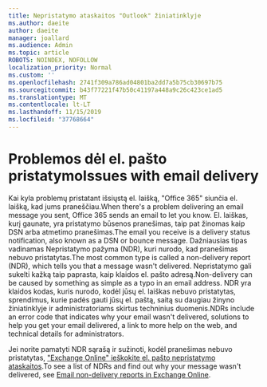 ```yaml
---
title: Nepristatymo ataskaitos "Outlook" žiniatinklyje
ms.author: daeite
author: daeite
manager: joallard
ms.audience: Admin
ms.topic: article
ROBOTS: NOINDEX, NOFOLLOW
localization_priority: Normal
ms.custom: ''
ms.openlocfilehash: 2741f309a786ad04801ba2dd7a5b75cb30697b75
ms.sourcegitcommit: b43f77221f47b50c41197a448a9c26c423ce1ad5
ms.translationtype: MT
ms.contentlocale: lt-LT
ms.lasthandoff: 11/15/2019
ms.locfileid: "37768664"
---
```

# <a name="issues-with-email-delivery"></a><span data-ttu-id="6539a-102">Problemos dėl el. pašto pristatymo</span><span class="sxs-lookup"><span data-stu-id="6539a-102">Issues with email delivery</span></span>

<span data-ttu-id="6539a-103">Kai kyla problemų pristatant išsiųstą el. laišką, "Office 365" siunčia el. laišką, kad jums praneščiau.</span><span class="sxs-lookup"><span data-stu-id="6539a-103">When there's a problem delivering an email message you sent, Office 365 sends an email to let you know.</span></span> <span data-ttu-id="6539a-104">El. laiškas, kurį gaunate, yra pristatymo būsenos pranešimas, taip pat žinomas kaip DSN arba atmetimo pranešimas.</span><span class="sxs-lookup"><span data-stu-id="6539a-104">The email you receive is a delivery status notification, also known as a DSN or bounce message.</span></span> <span data-ttu-id="6539a-105">Dažniausias tipas vadinamas Nepristatymo pažyma (NDR), kuri nurodo, kad pranešimas nebuvo pristatytas.</span><span class="sxs-lookup"><span data-stu-id="6539a-105">The most common type is called a non-delivery report (NDR), which tells you that a message wasn't delivered.</span></span> <span data-ttu-id="6539a-106">Nepristatymo gali sukelti kažką taip paprasta, kaip klaidos el. pašto adresą.</span><span class="sxs-lookup"><span data-stu-id="6539a-106">Non-delivery can be caused by something as simple as a typo in an email address.</span></span> <span data-ttu-id="6539a-107">NDR yra klaidos kodas, kuris nurodo, kodėl jūsų el. laiškas nebuvo pristatytas, sprendimus, kurie padės gauti jūsų el. paštą, saitą su daugiau žinyno žiniatinklyje ir administratoriams skirtus techninius duomenis.</span><span class="sxs-lookup"><span data-stu-id="6539a-107">NDRs include an error code that indicates why your email wasn't delivered, solutions to help you get your email delivered, a link to more help on the web, and technical details for administrators.</span></span>

<span data-ttu-id="6539a-108">Jei norite pamatyti NDR sąrašą ir sužinoti, kodėl pranešimas nebuvo pristatytas, ["Exchange Online" ieškokite el. pašto nepristatymo ataskaitos](https://docs.microsoft.com/exchange/mail-flow-best-practices/non-delivery-reports-in-exchange-online/non-delivery-reports-in-exchange-online).</span><span class="sxs-lookup"><span data-stu-id="6539a-108">To see a list of NDRs and find out why your message wasn't delivered, see [Email non-delivery reports in Exchange Online](https://docs.microsoft.com/exchange/mail-flow-best-practices/non-delivery-reports-in-exchange-online/non-delivery-reports-in-exchange-online).</span></span>